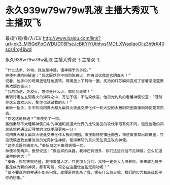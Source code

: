 # 永久939w79w79w乳液 主播大秀双飞 主播双飞

最/新/观/看/入/口/ http://www.baidu.com/link?url=ok3_Ml5QdPpOWDUDT8PseJcBKYiYUthhvs1MDf_XWaxIqoOiiz3h9rK40scs4rg4&wd

永久939w79w79w乳液 主播大秀双飞 主播双飞

    “什么法术、外物，我这是神通，诸神赐予的手段。”
    神使不满的辩解道：“我这既然你不怕烈阳真火，你再试试我这玄阴毒火！”
    说着，他手中的琉璃盏轻轻地旋转，琉璃盏上下转动一圈，炙热的灯芯瞬间变成了冒着滚滚蓝黑色浓烟的毒火！
    “我的功法，免疫火，管你是什么火，都对我无效！”
    秦斩行走在玄阴毒火的海洋之中，万法不侵，不沾染丝毫，他目光灼灼的看着神使说道：“既然你这么喜欢玩火，那你也试试我的火！”
    秦斩一抬手，手中的纯阳真火和九幽冥火彼此交织化作一轮大型的太极阴阳图直接向神使笼罩而去。
    “你这这是神通？”神使见了一惊。
    虽然秦斩不太理解神使口中的神通和武道大世界的比较常见的攻伐手段有何不同，但是他隐约间总感觉神通比起寻常的攻伐手段更强一分！
    纯阳真火和九幽冥火彼此交织化作太极阴阳图，直接向神使镇压而去，神使直接祭出琉璃盏，只见琉璃盏散发着淡淡的光亮护住神使，使得秦斩的真火无法真正攻向神使。
    “这件兵器的确非凡。”秦斩见之不由得感慨一句。
    神使冷笑两声，傲然说道：“像这样的兵器，我神还有很多，你们这些凡俗不见神威，怎么知道诸神的伟大！”
    “秦斩，你的天赋绝佳，我神爱惜人才，只要加入我们，我神一定会大力培养你，未来成为神子甚是成为新的神灵，都有可能，何必在这里做这些无用功呢？”
    “莫不要说你的神通不能奈何我，即便是你能杀了我，哪有什么意义呢，我们的实力和底蕴超乎你的想象。”
